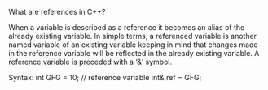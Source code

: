 What are references in C++?

When a variable is described as a reference it becomes an alias of the already existing variable. 
In simple terms, a referenced variable is another named variable of an existing variable keeping in mind that changes made in the reference variable will be reflected in the already existing variable. 
A reference variable is preceded with a ‘&’ symbol.

Syntax:
int GFG = 10;
// reference variable
int& ref = GFG;
